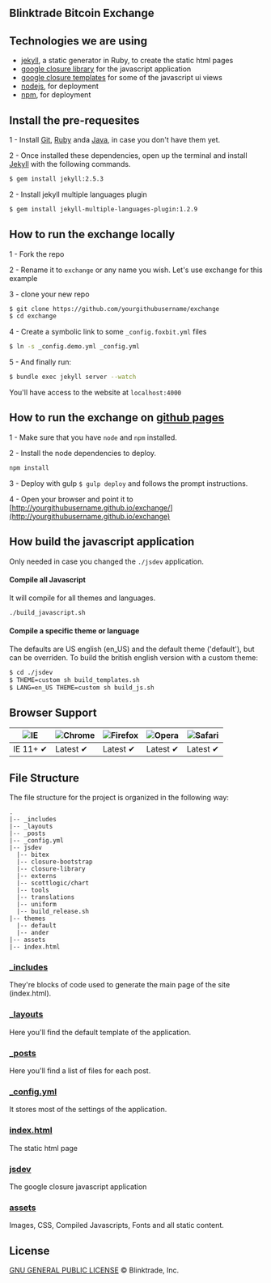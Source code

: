 ## Blinktrade Bitcoin Exchange

## Technologies we are using
- [jekyll](http://jekyllrb.com/), a static generator in Ruby, to create the static html pages
- [google closure library](https://developers.google.com/closure/library/) for the javascript application 
- [google closure templates](https://developers.google.com/closure/templates/) for some of the javascript ui views
- [nodejs](https://nodejs.org), for deployment 
- [npm](https://www.npmjs.com/), for deployment

## Install the pre-requesites 
1 - Install [Git](http://git-scm.com/downloads), [Ruby](https://www.ruby-lang.org/pt/downloads/) anda [Java](https://java.com/download/index.jsp), in case you don't have them yet.

2 - Once installed these dependencies, open up the terminal and install [Jekyll](http://jekyllrb.com) with the following commands.

```sh
$ gem install jekyll:2.5.3
```

2 - Install jekyll multiple languages plugin
```sh
$ gem install jekyll-multiple-languages-plugin:1.2.9
```

## How to run the exchange locally 
1 - Fork the repo

2 - Rename it to `exchange` or any name you wish.  Let's use exchange for this example

3 - clone your new repo 
```sh
$ git clone https://github.com/yourgithubusername/exchange
$ cd exchange
```
4 - Create a symbolic link to some `_config.foxbit.yml` files
```sh
$ ln -s _config.demo.yml _config.yml
```
5 - And finally run:
```sh
$ bundle exec jekyll server --watch
```

You'll have access to the website at `localhost:4000`

## How to run the exchange on [github pages](https://pages.github.com/)

1 - Make sure that you have `node` and `npm` installed.

2 - Install the node dependencies to deploy.
```sh
npm install
```
3 - Deploy with gulp `$ gulp deploy` and follows the prompt instructions.

4 - Open your browser and point it to [http://yourgithubusername.github.io/exchange/](http://yourgithubusername.github.io/exchange)


## How build the javascript application

Only needed in case you changed the `./jsdev` application.

#### Compile all Javascript

It will compile for all themes and languages.

```sh
./build_javascript.sh
```

#### Compile a specific theme or language
The defaults are US english (en_US) and the default theme ('default'), but can be overriden.
To build the british english version with a custom theme:

```sh
$ cd ./jsdev 
$ THEME=custom sh build_templates.sh
$ LANG=en_US THEME=custom sh build_js.sh
```

## Browser Support

![IE](https://cloud.githubusercontent.com/assets/398893/3528325/20373e76-078e-11e4-8e3a-1cb86cf506f0.png "Internet Explorer") | ![Chrome](https://cloud.githubusercontent.com/assets/398893/3528328/23bc7bc4-078e-11e4-8752-ba2809bf5cce.png "Google Chrome") | ![Firefox](https://cloud.githubusercontent.com/assets/398893/3528329/26283ab0-078e-11e4-84d4-db2cf1009953.png "Firefox") | ![Opera](https://cloud.githubusercontent.com/assets/398893/3528330/27ec9fa8-078e-11e4-95cb-709fd11dac16.png "Opera") | ![Safari](https://cloud.githubusercontent.com/assets/398893/3528331/29df8618-078e-11e4-8e3e-ed8ac738693f.png "Safari")
--- | --- | --- | --- | --- |
IE 11+ ✔ | Latest ✔ | Latest ✔ | Latest ✔ | Latest ✔ |


## File Structure

The file structure for the project is organized in the following way:

```
.
|-- _includes
|-- _layouts
|-- _posts
|-- _config.yml
|-- jsdev
  |-- bitex
  |-- closure-bootstrap
  |-- closure-library
  |-- externs
  |-- scottlogic/chart
  |-- tools
  |-- translations
  |-- uniform
  |-- build_release.sh
|-- themes
  |-- default
  |-- ander
|-- assets
|-- index.html
```

### [_includes](https://github.com/blinktrade/frontend/tree/master/_includes)

They're blocks of code used to generate the main page of the site (index.html).

### [_layouts](https://github.com/blinktrade/frontend/tree/master/_layouts)

Here you'll find the default template of the application.

### [_posts](https://github.com/blinktrade/frontend/tree/master/_posts)

Here you'll find a list of files for each post.

### [_config.yml](https://github.com/blinktrade/frontend/tree/master/_config.yml)

It stores most of the settings of the application.

### [index.html](https://github.com/blinktrade/frontend/tree/master/index.html)

The static html page 

### [jsdev](https://github.com/blinktrade/frontend/tree/master/jsdev)

The google closure javascript application

### [assets](https://github.com/blinktrade/frontend/tree/master/assets)

Images, CSS, Compiled Javascripts, Fonts and all static content.


## License
[GNU GENERAL PUBLIC LICENSE](https://github.com/blinktrade/frontend/blob/master/LICENSE) © Blinktrade, Inc.
